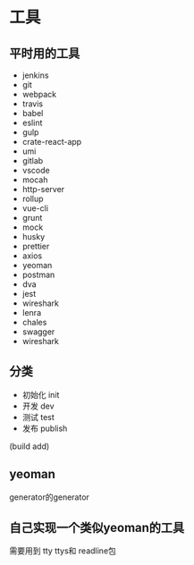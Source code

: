 # 工具

## 平时用的工具
 - jenkins
 - git 
 - webpack
 - travis
 - babel
 - eslint
 - gulp
 - crate-react-app
 - umi
 - gitlab
 - vscode
 - mocah
 - http-server
 - rollup
 - vue-cli
 - grunt
 - mock
 - husky
 - prettier
 - axios
 - yeoman
 - postman
 - dva
 - jest
 - wireshark
 - lenra
 - chales
 - swagger
 - wireshark

## 分类

- 初始化 init
- 开发 dev
- 测试 test
- 发布 publish

(build  add)

## yeoman 
generator的generator

## 自己实现一个类似yeoman的工具
需要用到 tty ttys和 readline包
